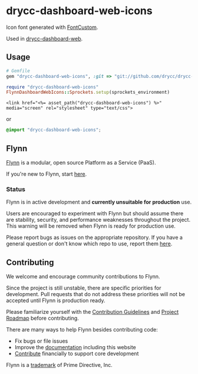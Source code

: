 drycc-dashboard-web-icons
=========================

Icon font generated with [FontCustom](https://github.com/FontCustom/fontcustom).

Used in [drycc-dashboard-web](https://github.com/drycc/drycc-dashboard-web).

## Usage

```ruby
# Gemfile
gem "drycc-dashboard-web-icons", :git => "git://github.com/drycc/drycc-dashboard-web-icons.git"
```

```ruby
require "drycc-dashboard-web-icons"
FlynnDashboardWebIcons::Sprockets.setup(sprockets_environment)
```

```erb
<link href="<%= asset_path("drycc-dashboard-web-icons") %>" media="screen" rel="stylesheet" type="text/css">
```

or

```scss
@import "drycc-dashboard-web-icons";
```

## Flynn

[Flynn](https://drycc.io) is a modular, open source Platform as a Service (PaaS).

If you're new to Flynn, start [here](https://github.com/drycc/drycc).

### Status

Flynn is in active development and **currently unsuitable for production** use.

Users are encouraged to experiment with Flynn but should assume there are stability, security, and performance weaknesses throughout the project. This warning will be removed when Flynn is ready for production use.

Please report bugs as issues on the appropriate repository. If you have a general question or don't know which repo to use, report them [here](https://github.com/drycc/drycc/issues).

## Contributing

We welcome and encourage community contributions to Flynn.

Since the project is still unstable, there are specific priorities for development. Pull requests that do not address these priorities will not be accepted until Flynn is production ready.

Please familiarize yourself with the [Contribution Guidelines](https://drycc.io/docs/contributing) and [Project Roadmap](https://drycc.io/docs/roadmap) before contributing.

There are many ways to help Flynn besides contributing code:

 - Fix bugs or file issues
 - Improve the [documentation](https://github.com/drycc/drycc.io) including this website
 - [Contribute](https://drycc.io/#sponsor) financially to support core development

Flynn is a [trademark](https://drycc.io/docs/trademark-guidelines) of Prime Directive, Inc.
